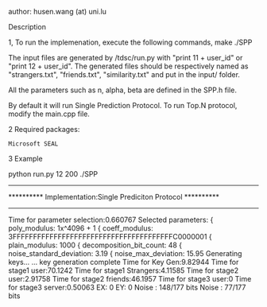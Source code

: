 author: husen.wang (at) uni.lu

Description

1, To run the implemenation, execute the following commands,
	make
	./SPP

The input files are generated by /tdsc/run.py with "print 11 + user_id" or "print 12 + user_id". The generated files should be respectively named as "strangers.txt", "friends.txt", "similarity.txt" and put in the input/ folder.
	
All the parameters such as n, alpha, beta are defined in the SPP.h file.

By default it will run Single Prediction Protocol. To run Top.N protocol, modify the main.cpp file.

2 Required packages:
	
	Microsoft SEAL

3 Example

python run.py 12 200
./SPP


***************************************************************
********** Implementation:Single Prediciton Protocol **********
***************************************************************

Time for parameter selection:0.660767
Selected parameters:
{ poly_modulus: 1x^4096 + 1
{ coeff_modulus: 3FFFFFFFFFFFFFFFFFFFFFFFFFFFFFFFFFFFFFFFC0000001
{ plain_modulus: 1000
{ decomposition_bit_count: 48
{ noise_standard_deviation: 3.19
{ noise_max_deviation: 15.95
Generating keys...
... key generation complete
Time for Key Gen:9.82944
Time for stage1 user:70.1242
Time for stage1 Strangers:4.11585
Time for stage2 user:2.91758
Time for stage2 friends:46.1957
Time for stage3 user:0
Time for stage3 server:0.50063
EX: 0
EY: 0
Noise : 148/177 bits
Noise : 77/177 bits

